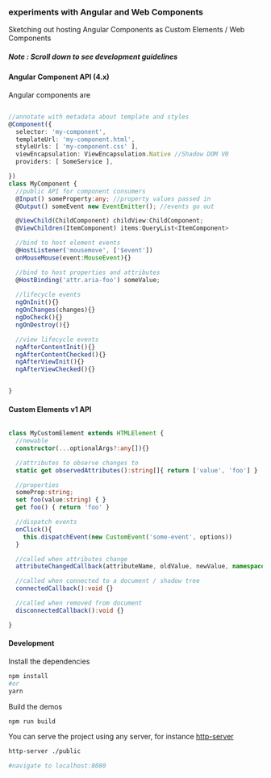 ### experiments with Angular and Web Components

Sketching out hosting Angular Components as Custom Elements / Web Components

##### Note : Scroll down to see development guidelines


#### Angular Component API (4.x)

Angular components are 

```ts

//annotate with metadata about template and styles
@Component({
  selector: 'my-component',
  templateUrl: 'my-component.html',
  styleUrls: [ 'my-component.css' ],
  viewEncapsulation: ViewEncapsulation.Native //Shadow DOM V0
  providers: [ SomeService ],

})
class MyComponent {
  //public API for component consumers
  @Input() someProperty:any; //property values passed in
  @Output() someEvent new EventEmitter(); //events go out

  @ViewChild(ChildComponent) childView:ChildComponent;
  @ViewChildren(ItemComponent) items:QueryList<ItemComponent>

  //bind to host element events
  @HostListener('mousemove', ['$event'])
  onMouseMouse(event:MouseEvent){}

  //bind to host properties and attributes
  @HostBinding('attr.aria-foo') someValue;
  
  //lifecycle events
  ngOnInit(){}
  ngOnChanges(changes){}
  ngDoCheck(){}
  ngOnDestroy(){}

  //view lifecycle events
  ngAfterContentInit(){}
  ngAfterContentChecked(){}
  ngAfterViewInit(){}
  ngAfterViewChecked(){}


}

```


#### Custom Elements v1 API

```ts

class MyCustomElement extends HTMLElement {
  //newable
  constructor(...optionalArgs?:any[]){}

  //attributes to observe changes to
  static get observedAttributes():string[]{ return ['value', 'foo'] }

  //properties
  someProp:string;
  set foo(value:string) { }
  get foo() { return 'foo' }

  //dispatch events
  onClick(){
    this.dispatchEvent(new CustomEvent('some-event', options))
  }

  //called when attributes change
  attributeChangedCallback(attributeName, oldValue, newValue, namespace):void {}

  //called when connected to a document / shadow tree
  connectedCallback():void {}

  //called when removed from document 
  disconnectedCallback():void {}

}

```


#### Development

Install the dependencies

```bash
npm install
#or
yarn
```

Build the demos
```bash
npm run build
```

You can serve the project using any server, for instance [http-server](https://www.npmjs.com/package/http-server)
```bash
http-server ./public

#navigate to localhost:8080
```
